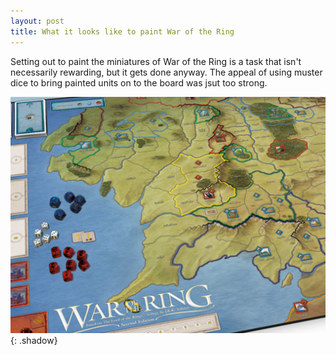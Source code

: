 ```yaml
---
layout: post
title: What it looks like to paint War of the Ring
---
```


Setting out to paint the miniatures of War of the Ring is a task that isn't necessarily rewarding, but it gets done anyway. The appeal of using muster dice to bring painted units on to the board was jsut too strong.

![Image Alt Text](/images/war-of-the-ring-board-game-board.webp){: .shadow}

